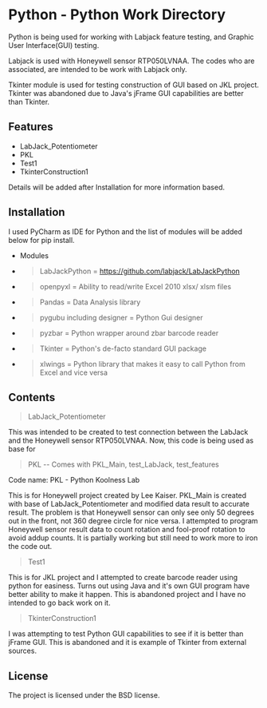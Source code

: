 Python - Python Work Directory
========

Python is being used for working with Labjack feature testing, and Graphic User
Interface(GUI) testing.

Labjack is used with Honeywell sensor RTP050LVNAA.  The codes who are associated, are 
intended to be work with Labjack only.

Tkinter module is used for testing construction of GUI based on JKL project.
Tkinter was abandoned due to Java's jFrame GUI capabilities are better than Tkinter.

Features
--------

- LabJack_Potentiometer
- PKL
- Test1
- TkinterConstruction1

Details will be added after Installation for more information based.

Installation
------------

I used PyCharm as IDE for Python and the list of modules will be added below for pip install.

- Modules
- > LabJackPython = https://github.com/labjack/LabJackPython
- > openpyxl = Ability to read/write Excel 2010 xlsx/ xlsm files
- > Pandas = Data Analysis library
- > pygubu including designer = Python Gui designer
- > pyzbar = Python wrapper around zbar barcode reader
- > Tkinter = Python's de-facto standard GUI package
- > xlwings = Python library that makes it easy to call Python from Excel and vice versa

Contents
--------

> LabJack_Potentiometer

This was intended to be created to test connection between the LabJack and the Honeywell sensor RTP050LVNAA.
Now, this code is being used as base for 

> PKL
-- Comes with PKL_Main, test_LabJack, test_features

Code name: PKL - Python Koolness Lab

This is for Honeywell project created by Lee Kaiser.  PKL_Main is created with base of LabJack_Potentiometer
and modified data result to accurate result.  The problem is that Honeywell sensor can only see
only 50 degrees out in the front, not 360 degree circle for nice versa.  I attempted to program
Honeywell sensor result data to count rotation and fool-proof rotation to avoid addup counts.
It is partially working but still need to work more to iron the code out.

> Test1

This is for JKL project and I attempted to create barcode reader using python for easiness. 
Turns out using Java and it's own GUI program have better ability to make it happen. 
This is abandoned project and I have no intended to go back work on it.


> TkinterConstruction1

I was attempting to test Python GUI capabilities to see if it is better than jFrame GUI.
This is abandoned and it is example of Tkinter from external sources.


License
-------

The project is licensed under the BSD license.

